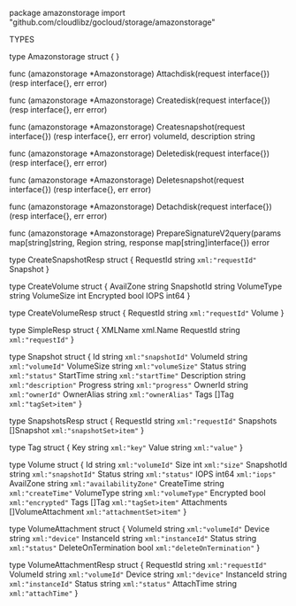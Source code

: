 package amazonstorage
    import "github.com/cloudlibz/gocloud/storage/amazonstorage"


TYPES

type Amazonstorage struct {
}

func (amazonstorage *Amazonstorage) Attachdisk(request interface{}) (resp interface{}, err error)

func (amazonstorage *Amazonstorage) Createdisk(request interface{}) (resp interface{}, err error)

func (amazonstorage *Amazonstorage) Createsnapshot(request interface{}) (resp interface{}, err error)
    volumeId, description string

func (amazonstorage *Amazonstorage) Deletedisk(request interface{}) (resp interface{}, err error)

func (amazonstorage *Amazonstorage) Deletesnapshot(request interface{}) (resp interface{}, err error)

func (amazonstorage *Amazonstorage) Detachdisk(request interface{}) (resp interface{}, err error)

func (amazonstorage *Amazonstorage) PrepareSignatureV2query(params map[string]string, Region string, response map[string]interface{}) error

type CreateSnapshotResp struct {
    RequestId string `xml:"requestId"`
    Snapshot
}

type CreateVolume struct {
    AvailZone  string
    SnapshotId string
    VolumeType string
    VolumeSize int
    Encrypted  bool
    IOPS       int64
}

type CreateVolumeResp struct {
    RequestId string `xml:"requestId"`
    Volume
}

type SimpleResp struct {
    XMLName   xml.Name
    RequestId string `xml:"requestId"`
}

type Snapshot struct {
    Id          string `xml:"snapshotId"`
    VolumeId    string `xml:"volumeId"`
    VolumeSize  string `xml:"volumeSize"`
    Status      string `xml:"status"`
    StartTime   string `xml:"startTime"`
    Description string `xml:"description"`
    Progress    string `xml:"progress"`
    OwnerId     string `xml:"ownerId"`
    OwnerAlias  string `xml:"ownerAlias"`
    Tags        []Tag  `xml:"tagSet>item"`
}

type SnapshotsResp struct {
    RequestId string     `xml:"requestId"`
    Snapshots []Snapshot `xml:"snapshotSet>item"`
}

type Tag struct {
    Key   string `xml:"key"`
    Value string `xml:"value"`
}

type Volume struct {
    Id          string             `xml:"volumeId"`
    Size        int                `xml:"size"`
    SnapshotId  string             `xml:"snapshotId"`
    Status      string             `xml:"status"`
    IOPS        int64              `xml:"iops"`
    AvailZone   string             `xml:"availabilityZone"`
    CreateTime  string             `xml:"createTime"`
    VolumeType  string             `xml:"volumeType"`
    Encrypted   bool               `xml:"encrypted"`
    Tags        []Tag              `xml:"tagSet>item"`
    Attachments []VolumeAttachment `xml:"attachmentSet>item"`
}

type VolumeAttachment struct {
    VolumeId            string `xml:"volumeId"`
    Device              string `xml:"device"`
    InstanceId          string `xml:"instanceId"`
    Status              string `xml:"status"`
    DeleteOnTermination bool   `xml:"deleteOnTermination"`
}

type VolumeAttachmentResp struct {
    RequestId  string `xml:"requestId"`
    VolumeId   string `xml:"volumeId"`
    Device     string `xml:"device"`
    InstanceId string `xml:"instanceId"`
    Status     string `xml:"status"`
    AttachTime string `xml:"attachTime"`
}


